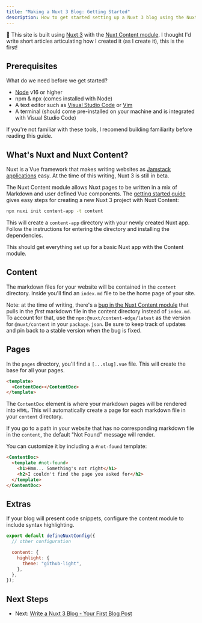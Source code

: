```yaml
---
title: "Making a Nuxt 3 Blog: Getting Started"
description: How to get started setting up a Nuxt 3 blog using the Nuxt Content module.
---
```


:wave: This site is built using [Nuxt 3](https://v3.nuxtjs.org/) with the [Nuxt Content module](https://content.nuxtjs.org/). I thought I'd write short articles articulating how I created it (as I create it), this is the first!

## Prerequisites

What do we need before we get started?

- [Node](https://nodejs.org/en/) v16 or higher
- npm & npx (comes installed with Node)
- A text editor such as [Visual Studio Code](https://code.visualstudio.com/) or [Vim](https://www.vim.org/)
- A terminal (should come pre-installed on your machine and is integrated with Visual Studio Code)

If you're not familiar with these tools, I recomend building familiarity before reading this guide.

## What's Nuxt and Nuxt Content?

Nuxt is a Vue framework that makes writing websites as [Jamstack applications](https://jamstack.org/) easy. At the time of this writing, Nuxt 3 is still in beta.

The Nuxt Content module allows Nuxt pages to be written in a mix of Markdown and user defined Vue components. The [getting started guide](https://content.nuxtjs.org/get-started) gives easy steps for creating a new Nuxt 3 project with Nuxt Content:

```bash
npx nuxi init content-app -t content
```

This will create a `content-app` directory with your newly created Nuxt app. Follow the instructions for entering the directory and installing the dependencies.

This should get everything set up for a basic Nuxt app with the Content module.

## Content

The markdown files for your website will be contained in the `content` directory. Inside you'll find an `index.md` file to be the home page of your site.

Note: at the time of writing, there's a [bug in the Nuxt Content module](https://github.com/nuxt/content/issues/1237) that pulls in the _first_ markdown file in the content directory instead of `index.md`. To account for that, use the `npm:@nuxt/content-edge/latest` as the version for `@nuxt/content` in your `package.json`. Be sure to keep track of updates and pin back to a stable version when the bug is fixed.

## Pages

In the `pages` directory, you'll find a `[...slug].vue` file. This will create the base for all your pages.

```html
<template>
  <ContentDoc></ContentDoc>
</template>
```

The `ContentDoc` element is where your markdown pages will be rendered into `HTML`. This will automatically create a page for each markdown file in your `content` directory.

If you go to a path in your website that has no corresponding markdown file in the `content`, the default "Not Found" message will render.

You can customize it by including a `#not-found` template:

```html
<ContentDoc>
  <template #not-found>
    <h1>Hmm... Something's not right</h1>
    <h2>I couldn't find the page you asked for</h2>
  </template>
</ContentDoc>
```

## Extras

If your blog will present code snippets, configure the content module to include syntax highlighting.

```js
export default defineNuxtConfig({
  // other configuration

  content: {
    highlight: {
      theme: "github-light",
    },
  },
});
```

## Next Steps

- Next: [Write a Nuxt 3 Blog - Your First Blog Post](/blog/write-a-nuxt-3-blog-part-2)
